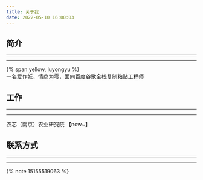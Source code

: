 ```yaml
---
title: 关于我
date: 2022-05-10 16:00:03
---
```

## 简介
---
---
{% span yellow, luyongyu %}  
一名爱作妖，情商为零，面向百度谷歌全栈复制粘贴工程师

## 工作
---
---
农芯（南京）农业研究院 【now~】

## 联系方式
---
---
{% note 15155519063 %}

